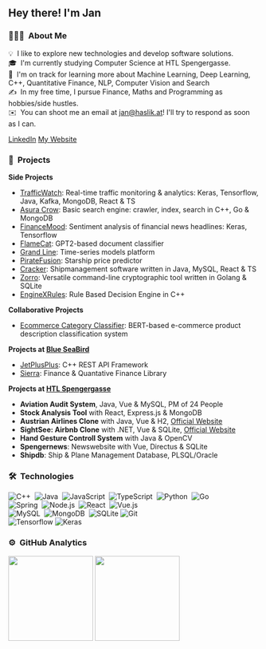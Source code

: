 <h2>Hey there! I'm Jan</h2>

### 👨🏻‍💻 &nbsp;About Me

💡 &nbsp;I like to explore new technologies and develop software solutions.\
🎓 &nbsp;I'm currently studying Computer Science at HTL Spengergasse.\
🌱 &nbsp;I'm on track for learning more about Machine Learning, Deep Learning, C++, Quantitative Finance, NLP, Computer Vision and Search\
✍️ &nbsp;In my free time, I pursue Finance, Maths and Programming as hobbies/side hustles.\
✉️ &nbsp;You can shoot me an email at jan@haslik.at! I'll try to respond as soon as I can.

[LinkedIn](https://www.linkedin.com/in/jan-haslik-8a5854252/)
[My Website](https://janhaslik.github.io)

### 🚧 &nbsp;Projects

**Side Projects**

- [TrafficWatch](https://github.com/janhaslik/TrafficWatch): Real-time traffic monitoring & analytics: Keras, Tensorflow, Java, Kafka, MongoDB, React & TS
- [Asura Crow](https://github.com/janhaslik/Asura-Crow): Basic search engine: crawler, index, search in C++, Go & MongoDB
- [FinanceMood](https://github.com/janhaslik/FinanceMood): Sentiment analysis of financial news headlines: Keras, Tensorflow
- [FlameCat](https://github.com/janhaslik/FlameCat): GPT2-based document classifier
- [Grand Line](https://github.com/janhaslik/GrandLine): Time-series models platform
- [PirateFusion](https://github.com/janhaslik/PirateFusion): Starship price predictor
- [Cracker](https://github.com/janhaslik/Cracker): Shipmanagement software written in Java, MySQL, React & TS
- [Zorro](https://github.com/janhaslik/Zorro): Versatile command-line cryptographic tool written in Golang & SQLite
- [EngineXRules](https://github.com/janhaslik/EngineXRules): Rule Based Decision Engine in C++

**Collaborative Projects**

- [Ecommerce Category Classifier](https://github.com/janhaslik/Ecommerce-Category-Classifier): BERT-based e-commerce product description classification system

**Projects at [Blue SeaBird](https://www.blueseabird.com)**

- [JetPlusPlus](https://github.com/Blue-SeaBird/JetPlusPlus): C++ REST API Framework
- [Sierra](https://github.com/Blue-SeaBird/Sierra): Finance & Quantative Finance Library

**Projects at [HTL Spengergasse](https://www.spengergasse.at)**

- **Aviation Audit System**, Java, Vue & MySQL, PM of 24 People
- **Stock Analysis Tool** with React, Express.js & MongoDB
- **Austrian Airlines Clone** with Java, Vue & H2, [Official Website](https://www.austrian.com/at/de/homepage)
- **SightSee: Airbnb Clone** with .NET, Vue & SQLite, [Official Website](https://www.airbnb.com)
- **Hand Gesture Controll System** with Java & OpenCV
- **Spengernews**: Newswebsite with Vue, Directus & SQLite
- **Shipdb**: Ship & Plane Management Database, PLSQL/Oracle

### 🛠 &nbsp;Technologies

![C++](https://img.shields.io/badge/-C++-05122A?style=flat&logo=C%2B%2B&logoColor=00599C)&nbsp;
![Java](https://img.shields.io/badge/java-%23ED8B00.svg?style=flat&logo=openjdk&logoColor=white)&nbsp;
![JavaScript](https://img.shields.io/badge/-JavaScript-05122A?style=flat&logo=javascript)&nbsp;
![TypeScript](https://img.shields.io/badge/typescript-%23007ACC.svg?style=flat&logo=typescript&logoColor=white)&nbsp;
![Python](https://img.shields.io/badge/-Python-05122A?style=flat&logo=python)&nbsp;
![Go](https://img.shields.io/badge/go-%2300ADD8.svg?style=flat&logo=go&logoColor=white)&nbsp;\
![Spring](https://img.shields.io/badge/-spring-%236DB33F?style=flat&logo=spring&logoColor=white)&nbsp;
![Node.js](https://img.shields.io/badge/-Node.js-05122A?style=flat&logo=node.js)&nbsp;
![React](https://img.shields.io/badge/-React-05122A?style=flat&logo=react)&nbsp;
![Vue.js](https://img.shields.io/badge/vuejs-%2335495e.svg?style=flat&logo=vuedotjs&logoColor=%234FC08D)\
![MySQL](https://img.shields.io/badge/mysql-4479A1.svg?style=flat&logo=mysql&logoColor=white)&nbsp;
![MongoDB](https://img.shields.io/badge/MongoDB-%234ea94b.svg?style=flat&logo=mongodb&logoColor=white)&nbsp;
![SQLite](https://img.shields.io/badge/sqlite-%2307405e.svg?style=flat&logo=sqlite&logoColor=white)
![Git](https://img.shields.io/badge/-Git-05122A?style=flat&logo=git)&nbsp;\
![Tensorflow](https://img.shields.io/badge/tensorflow-black?style=flat&logo=tensorflow)
![Keras](https://img.shields.io/badge/Keras-%23D00000.svg?style=flat&logo=Keras&logoColor=white)

### ⚙️ &nbsp;GitHub Analytics

<div align="left">
  <img src="https://github-readme-stats.vercel.app/api?username=janhaslik&show_icons=true&count_private=true&theme=radical" height="170"/>
  <img src="https://github-readme-stats.vercel.app/api/top-langs/?username=janhaslik&layout=compact&langs_count=10&theme=radical" height="170"/>
</div>
